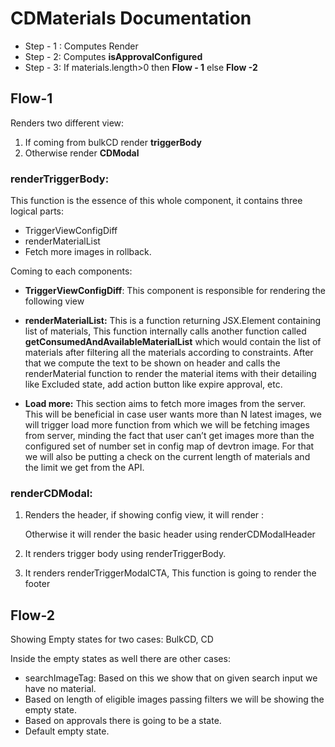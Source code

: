 # CDMaterials Documentation

- Step - 1 : Computes Render
- Step - 2: Computes ********************************isApprovalConfigured********************************
- Step - 3: If materials.length>0 then **Flow - 1** else **Flow -2**

## Flow-1

Renders two different view:

1. If coming from bulkCD render **triggerBody**
2. Otherwise render **CDModal**

### renderTriggerBody:

This function is the essence of this whole component, it contains three logical parts:

- TriggerViewConfigDiff
- renderMaterialList
- Fetch more images in rollback.

Coming to each components:

- **TriggerViewConfigDiff**: This component is responsible for rendering the following view

- **renderMaterialList:** This is a function returning JSX.Element containing list of materials, This function internally calls another function called **getConsumedAndAvailableMaterialList** which would contain the list of materials after filtering all the materials according to constraints. After that we compute the text to be shown on header and calls the renderMaterial function to render the material items with their detailing like Excluded state, add action button like expire approval, etc.
- **********************Load more:********************** This section aims to fetch more images from the server. This will be beneficial in case user wants more than N latest images, we will trigger load more function from which we will be fetching images from server, minding the fact that user can’t get images more than the configured set of number set in config map of devtron image. For that we will also be putting a check on the current length of materials and the limit we get from the API.

### renderCDModal:

1. Renders the header, if showing config view, it will render :
    

    Otherwise it will render the basic header using renderCDModalHeader
    
2. It renders trigger body using renderTriggerBody.
3. It renders renderTriggerModalCTA, This function is going to render the footer
    

## Flow-2

Showing Empty states for two cases: BulkCD, CD

Inside the empty states as well there are other cases:

- searchImageTag: Based on this we show that on given search input we have no material.
- Based on length of eligible images passing filters we will be showing the empty state.
- Based on approvals there is going to be a state.
- Default empty state.